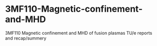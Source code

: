 # 3MF110-Magnetic-confinement-and-MHD
3MF110 Magnetic confinement and MHD of fusion plasmas TU/e reports and recap/summery
